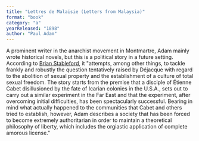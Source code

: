 ```yaml
---
title: "Lettres de Malaisie (Letters from Malaysia)"
format: "book"
category: "a"
yearReleased: "1898"
author: "Paul Adam"
---
```

A prominent writer in the anarchist movement in Montmartre, Adam mainly wrote historical novels, but this is a political story in a future setting. According to <a href="https://www.nyrsf.com/2016/08/brian-stableford-technology-and-liberty-in-french-utopian-fiction.html">Brian Stableford</a>, it "attempts, among other things, to tackle frankly and robustly the question tentatively raised by Déjacque with regard to the abolition of sexual property and the establishment of a culture of total sexual freedom. The story starts from the premise that a disciple of Étienne Cabet disillusioned by the fate of Icarian colonies in the U.S.A., sets out to carry out a similar experiment in the Far East and that the experiment, after overcoming initial difficulties, has been spectacularly successful. Bearing in mind what actually happened to the communities that Cabet and others tried to establish, however, Adam describes a society that has been forced to become extremely authoritarian in order to maintain a theoretical philosophy of liberty, which includes the orgiastic application of complete amorous license."

